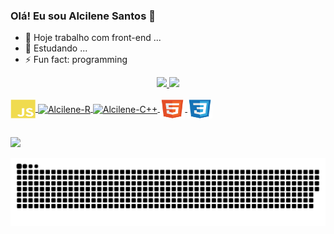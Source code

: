 ### Olá! Eu sou Alcilene Santos 👋


- 🔭 Hoje trabalho com front-end ...
- 🌱 Estudando ...
- ⚡ Fun fact: programming


<div align="center">
  <a href="https://github.com/alcilenesantos">
  <img height="180em" src="https://github-readme-stats.vercel.app/api?username=alcilenesantos&show_icons=true&theme=dracula&include_all_commits=true&count_private=true"/>
  <img height="180em" src="https://github-readme-stats.vercel.app/api/top-langs/?username=alcilenesantos&layout=compact&langs_count=7&theme=dracula"/>
</div>
<div style="display: inline_block"><br>
  <img align="center" alt="Alcilene-Js" height="30" width="40" src="https://raw.githubusercontent.com/devicons/devicon/master/icons/javascript/javascript-plain.svg">
  <img align="center" alt="Alcilene-R" height="30" width="40" src="https://cdn.jsdelivr.net/gh/devicons/devicon/icons/r/r-original.svg">
  <img align="center" alt="Alcilene-C++" height="30" width="40" src="https://cdn.jsdelivr.net/gh/devicons/devicon/icons/cplusplus/cplusplus-original.svg">
  <img align="center" alt="Alcilene-HTML" height="30" width="40" src="https://raw.githubusercontent.com/devicons/devicon/master/icons/html5/html5-original.svg">
  <img align="center" alt="Alcilene-CSS" height="30" width="40" src="https://raw.githubusercontent.com/devicons/devicon/master/icons/css3/css3-original.svg">
 
</div>
  
  ##
  
  <div> 
  <a href="https://www.linkedin.com/in/lya-santos-6b8241143/" target="_blank"><img src="https://img.shields.io/badge/-LinkedIn-%230077B5?style=for-the-badge&logo=linkedin&logoColor=white" target="_blank"></a> 
    
  ![Snake animation](https://github.com/alcilenesantos/alcilenesantos/blob/output/github-contribution-grid-snake.svg)
  </div>
